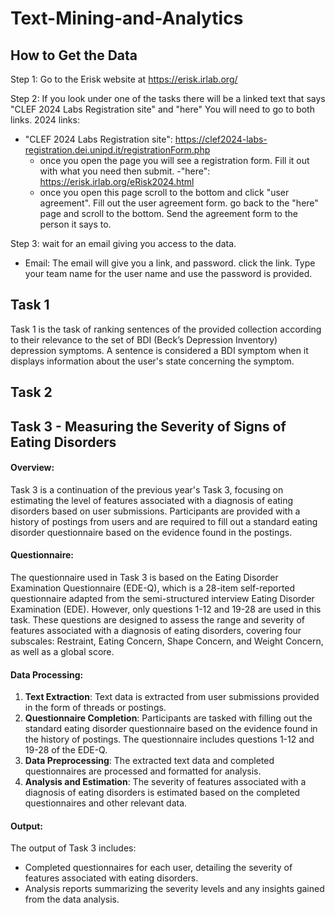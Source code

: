 # Text-Mining-and-Analytics
## How to Get the Data
Step 1: Go to the Erisk website at https://erisk.irlab.org/

Step 2: If you look under one of the tasks there will be a linked text that says "CLEF 2024 Labs Registration site" and "here" You will need to go to both links.
2024 links:
- "CLEF 2024 Labs Registration site": https://clef2024-labs-registration.dei.unipd.it/registrationForm.php
  - once you open the page you will see a registration form. Fill it out with what you need then submit.
-"here": https://erisk.irlab.org/eRisk2024.html
  - once you open this page scroll to the bottom and click "user agreement". Fill out the user agreement form. go back to the "here" page and scroll to the bottom. Send the agreement form to the person it says to. 

Step 3: wait for an email giving you access to the data.
- Email: The email will give you a link, and password. click the link. Type your team name for the user name and use the password is provided. 

## Task 1
Task 1 is the task of ranking sentences of the provided collection
according to their relevance to the set of BDI (Beck’s Depression Inventory) depression symptoms. A sentence is considered a BDI symptom when it displays information about the user's state concerning the symptom.
## Task 2
## Task 3 - Measuring the Severity of Signs of Eating Disorders

#### Overview:
Task 3 is a continuation of the previous year's Task 3, focusing on estimating the level of features associated with a diagnosis of eating disorders based on user submissions. Participants are provided with a history of postings from users and are required to fill out a standard eating disorder questionnaire based on the evidence found in the postings.

#### Questionnaire:
The questionnaire used in Task 3 is based on the Eating Disorder Examination Questionnaire (EDE-Q), which is a 28-item self-reported questionnaire adapted from the semi-structured interview Eating Disorder Examination (EDE). However, only questions 1-12 and 19-28 are used in this task. These questions are designed to assess the range and severity of features associated with a diagnosis of eating disorders, covering four subscales: Restraint, Eating Concern, Shape Concern, and Weight Concern, as well as a global score.

#### Data Processing:
1. **Text Extraction**: Text data is extracted from user submissions provided in the form of threads or postings.
2. **Questionnaire Completion**: Participants are tasked with filling out the standard eating disorder questionnaire based on the evidence found in the history of postings. The questionnaire includes questions 1-12 and 19-28 of the EDE-Q.
3. **Data Preprocessing**: The extracted text data and completed questionnaires are processed and formatted for analysis.
4. **Analysis and Estimation**: The severity of features associated with a diagnosis of eating disorders is estimated based on the completed questionnaires and other relevant data.

#### Output:
The output of Task 3 includes:
- Completed questionnaires for each user, detailing the severity of features associated with eating disorders.
- Analysis reports summarizing the severity levels and any insights gained from the data analysis.

